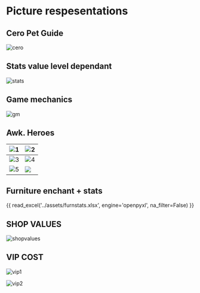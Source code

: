 # Picture respesentations


## Cero Pet Guide

![cero](images/ceropet.png)
## Stats value level dependant

![stats](images/stats.png)

## Game mechanics

![gm](images/gm.png)

## Awk. Heroes

| ![1](../assets/awk1.webp) | ![2](../assets/awk2.webp) |
| ------------------------- | ------------------------- |
| ![3](../assets/awk3.webp) | ![4](../assets/awk4.webp) |
| ![5](../assets/awk5.webp) | ![](../assets/awk6.webp)  |

## Furniture enchant + stats

{{ read_excel('../assets/furnstats.xlsx', engine='openpyxl', na_filter=False) }}


## SHOP VALUES

![shopvalues](images/shopval.png)
## VIP COST

![vip1](images/vipcost.png)

![vip2](images/costvip.webp)